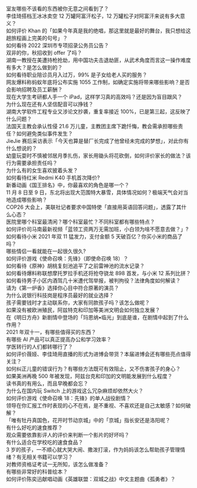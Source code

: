 室友哪些不该看的东西被你无意之间看到了？  
李佳琦搭档王冰冰卖空 12 万罐阿富汗松子，12 万罐松子对阿富汗来说有多大意义？  
如何评价 Khan 的「如果今年真是我的绝唱，那这里就是最好的舞台，我只想给这趟旅程画上完美的句号」？  
如何看待 2022 深圳市专项招录公务员公告？  
双非的你，秋招收到 offer 了吗？  
湖南一教授在美遭持枪抢劫，用中国功夫击退劫匪，从武术角度而言这一操作难度有多大？是怎么做到的？  
如何看待职业陪诊员月入过万，99% 是子女给老人买的服务？  
网友爆料称蚂蚁年底将公布实施 1055 工作制，如确定实施将带来哪些影响？是否会影响招聘及员工薪酬？  
现在大学生考研都人手一个 iPad，这样学习真的高效吗？还是因为盲目跟风？  
为什么现在还有人坚信配音可以挣钱？  
湖南大学软件工程专业又涉论文抄袭，重复率接近 100%，已是第三起，这反映了什么问题？  
法国天主教会承认性侵 21.6 万儿童，主教团主席下跪忏悔，教会需承担哪些责任？如何避免类似事件发生？  
JieJie 赛后采访表示「今天也算是替厂长完成了他曾经未完成的梦想」，对此你有什么想说的？  
幼童玩耍时不慎被邻居月季扎伤，家长用锄头将花砍倒，如何评价家长的做法？该行为需要承担责任吗？  
为什么有的女生喜欢披着头发？  
如何看待红米 Redmi K40 手机首次降价?  
新番动画《国王排名》中，你最喜欢的角色是哪一个？  
11 月 8 日至 9 日，东北将出现大范围特大暴雪，具体情况如何？极端天气会对当地造成哪些影响？  
COP26 大会上，美联社记者要求中国特使「直接用英语回答问题」，透露了其什么心态？  
医院里哪个科室最清闲？哪个科室最忙？不同科室都有哪些特点？  
如何评价司马南最新视频「蓝领工资两万无需加班，小白领为啥不愿意去做？」?  
如何看待小米 2021 年双 11 猛发力，支付金额 5 天破百亿？你买小米的商品了吗？  
哪些情侣一看就能在一起很久很久?  
如何评价游戏《使命召唤：先锋》（即使命召唤 18）？  
如何看待《原神》胡桃复刻池追平了之前雷神池的流水记录？  
如何看待爆料称联想摩托罗拉手机还将抢夺骁龙 898 首发，与小米 12 系列比拼？  
如何看待男子小区内酒驾几十米遭代驾举报，被判拘役？法律角度如何解读？  
请为《第一炉香》选择你心目中符合原著的演员？  
为什么说银行科技岗是程序员最好的就业选择？  
孩子需要钱时才主动联系你，大家有同款孩子吗？该怎么做呢？  
如果没有被欧洲殖民，阿兹特克和印加等美洲文明会如何独立发展？  
在《明日方舟》新剧情中登场的「玛恩纳•临光」到底是谁，在剧情中起到了什么作用？  
2021 年双十一，有哪些值得买的东西？  
有哪些 AI 产品可以真正提高办公和学习效率？  
学医转行的人们都转哪行了？  
如何评价薇娅、李佳琦用直播的形式为进博会带货？本届进博会还有哪些亮点值得关注？  
如何纠正儿童的错误行为？有哪些方法既可有效阻止，又不伤害孩子的身心？  
如果美洲再晚 500 年被发现，阿兹台克和印加的文明能发展到什么程度？  
读书真的有用么，而且早晚都会忘？  
为什么在国内玩 Switch 上的游戏这么冗杂麻烦却依然大火？  
如何评价游戏《使命召唤 18：先锋》的单人战役剧情？  
领导在你汇报工作时表现的心不在焉，是不重视、不喜欢还是自己太敏感？如何破解？  
「唯有牡丹真国色，花开时节动京城」中的「京城」指长安还是洛阳呢？  
有什么好吃的速食推荐？  
观众需要依靠影评人的评价来判断一个影片的好坏吗？  
有什么适合在学校吃的速食食品？  
3 岁的孩子，一不顺心就大哭大闹、撒泼打滚，作为妈妈该怎么帮助孩子管理情绪？有无相关书籍可以学习？  
对教师资格证考试一无所知，该怎么做准备？  
有哪些非常好的科普绘本？  
如何评价陈奕迅献唱动画《英雄联盟：双城之战》中文主题曲《孤勇者》？  
